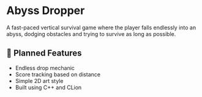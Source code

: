 # Abyss Dropper

A fast-paced vertical survival game where the player falls endlessly into an abyss, dodging obstacles and trying to survive as long as possible.

## 🔧 Planned Features
- Endless drop mechanic
- Score tracking based on distance
- Simple 2D art style
- Built using C++ and CLion
